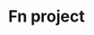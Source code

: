 ---
blog: https://medium.com/fnproject
codehost: https://github.com/https://github.com/fnproject
images:
- fnproject-ar21.svg
- fnproject-icon.svg
logohandle: fnproject
sort: fnproject
title: Fn project
twitter: https://x.com/fnproj
website: https://fnproject.io/
---